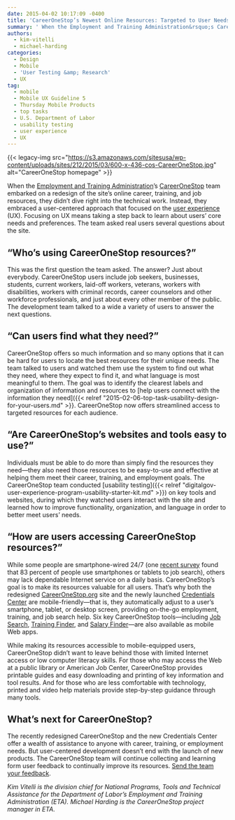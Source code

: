 ```yaml
---
date: 2015-04-02 10:17:09 -0400
title: 'CareerOneStop’s Newest Online Resources: Targeted to User Needs'
summary: ' When the Employment and Training Administration&rsquo;s CareerOneStop team embarked on a redesign of the site&rsquo;s online career, training, and job resources, they didn&rsquo;t dive right into the technical work. Instead, they embraced a user-centered approach that focused on the user experience (UX). Focusing on UX means taking a step back'
authors:
  - kim-vitelli
  - michael-harding
categories:
  - Design
  - Mobile
  - 'User Testing &amp; Research'
  - UX
tag:
  - mobile
  - Mobile UX Guideline 5
  - Thursday Mobile Products
  - top tasks
  - U.S. Department of Labor
  - usability testing
  - user experience
  - UX
---
```


{{< legacy-img src="https://s3.amazonaws.com/sitesusa/wp-content/uploads/sites/212/2015/03/600-x-436-cos-CareerOneStop.jpg" alt="CareerOneStop homepage" >}}

When the [Employment and Training Administration](http://www.doleta.gov/)’s [CareerOneStop](http://www.careeronestop.org/) team embarked on a redesign of the site’s online career, training, and job resources, they didn’t dive right into the technical work. Instead, they embraced a user-centered approach that focused on the [user experience](http://www.usability.gov/what-and-why/user-experience.html) (UX). Focusing on UX means taking a step back to learn about users’ core needs and preferences. The team asked real users several questions about the site.

## “Who’s using CareerOneStop resources?”

This was the first question the team asked. The answer? Just about everybody. CareerOneStop users include job seekers, businesses, students, current workers, laid-off workers, veterans, workers with disabilities, workers with criminal records, career counselors and other workforce professionals, and just about every other member of the public. The development team talked to a wide a variety of users to answer the next questions.

## “Can users find what they need?”

CareerOneStop offers so much information and so many options that it can be hard for users to locate the best resources for their unique needs. The team talked to users and watched them use the system to find out what they need, where they expect to find it, and what language is most meaningful to them. The goal was to identify the clearest labels and organization of information and resources to [help users connect with the information they need]({{< relref "2015-02-06-top-task-usability-design-for-your-users.md" >}}. CareerOneStop now offers streamlined access to targeted resources for each audience.

## “Are CareerOneStop’s websites and tools easy to use?”

Individuals must be able to do more than simply find the resources they need—they also need those resources to be easy-to-use and effective at helping them meet their career, training, and employment goals. The CareerOneStop team conducted [usability testing]({{< relref "digitalgov-user-experience-program-usability-starter-kit.md" >}}) on key tools and websites, during which they watched users interact with the site and learned how to improve functionality, organization, and language in order to better meet users’ needs.

## “How are users accessing CareerOneStop resources?”

While some people are smartphone-wired 24/7 (one [recent survey](http://about.beyond.com/infographics/Multi-Screen-Job-Search) found that 83 percent of people use smartphones or tablets to job search), others may lack dependable Internet service on a daily basis. CareerOneStop’s goal is to make its resources valuable for all users. That’s why both the redesigned [CareerOneStop.org](http://www.careeronestop.org/) site and the newly launched [Credentials Center](http://www.careeronestop.org/credentials/index.aspx) are mobile-friendly—that is, they automatically adjust to a user’s smartphone, tablet, or desktop screen, providing on-the-go employment, training, and job search help. Six key CareerOneStop tools—including [Job Search](http://m.careeronestop.org/JobSearch/), [Training Finder](http://m.careeronestop.org/TrainingFinder/), and [Salary Finder](http://m.careeronestop.org/SalaryFinder/)—are also available as mobile Web apps.

While making its resources accessible to mobile-equipped users, CareerOneStop didn’t want to leave behind those with limited Internet access or low computer literacy skills. For those who may access the Web at a public library or American Job Center, CareerOneStop provides printable guides and easy downloading and printing of key information and tool results. And for those who are less comfortable with technology, printed and video help materials provide step-by-step guidance through many tools.

## What’s next for CareerOneStop?

The recently redesigned CareerOneStop and the new Credentials Center offer a wealth of assistance to anyone with career, training, or employment needs. But user-centered development doesn’t end with the launch of new products. The CareerOneStop team will continue collecting and learning form user feedback to continually improve its resources. [Send the team your feedback](mailto:info@CareerOneStop.org).

_Kim Vitelli is the division chief for National Programs, Tools and Technical Assistance for the Department of Labor&#8217;s Employment and Training Administration (ETA). Michael Harding is the CareerOneStop project manager in ETA._